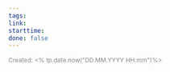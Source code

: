```yaml
---
tags: 
link: 
starttime: 
done: false
---
```

<span style="font-size:12px; color:#888888;">Created: <% tp.date.now("DD.MM.YYYY HH:mm")%></span>